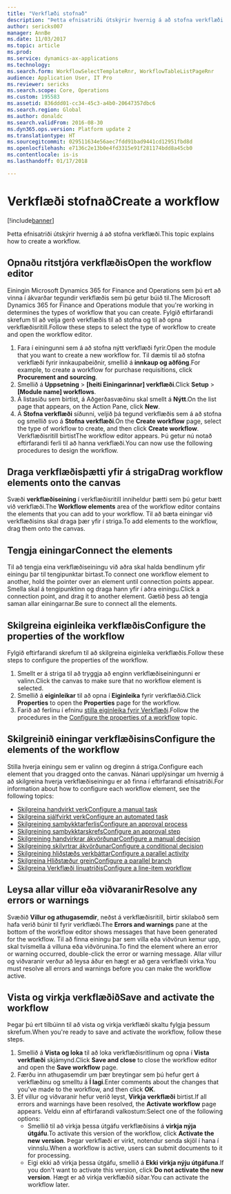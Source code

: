 ```yaml
---
title: "Verkflæði stofnað"
description: "Þetta efnisatriði útskýrir hvernig á að stofna verkflæði."
author: sericks007
manager: AnnBe
ms.date: 11/03/2017
ms.topic: article
ms.prod: 
ms.service: dynamics-ax-applications
ms.technology: 
ms.search.form: WorkflowSelectTemplateRnr, WorkflowTableListPageRnr
audience: Application User, IT Pro
ms.reviewer: sericks
ms.search.scope: Core, Operations
ms.custom: 195583
ms.assetid: 836ddd01-cc34-45c3-a4b0-20647357dbc6
ms.search.region: Global
ms.author: donaldc
ms.search.validFrom: 2016-08-30
ms.dyn365.ops.version: Platform update 2
ms.translationtype: HT
ms.sourcegitcommit: 029511634e56aec7fdd91bad9441cd12951fbd8d
ms.openlocfilehash: e7136c2e13b0e4fd3315e91f281174bdd8a45cb0
ms.contentlocale: is-is
ms.lasthandoff: 01/17/2018

---
```


# <a name="create-a-workflow"></a><span data-ttu-id="521c6-103">Verkflæði stofnað</span><span class="sxs-lookup"><span data-stu-id="521c6-103">Create a workflow</span></span>

[!include[banner](../includes/banner.md)]


<span data-ttu-id="521c6-104">Þetta efnisatriði útskýrir hvernig á að stofna verkflæði.</span><span class="sxs-lookup"><span data-stu-id="521c6-104">This topic explains how to create a workflow.</span></span>

<a name="open-the-workflow-editor"></a><span data-ttu-id="521c6-105">Opnaðu ritstjóra verkflæðis</span><span class="sxs-lookup"><span data-stu-id="521c6-105">Open the workflow editor</span></span>
------------------------

<span data-ttu-id="521c6-106">Einingin Microsoft Dynamics 365 for Finance and Operations sem þú ert að vinna í ákvarðar tegundir verkflæðis sem þú getur búið til.</span><span class="sxs-lookup"><span data-stu-id="521c6-106">The Microsoft Dynamics 365 for Finance and Operations module that you're working in determines the types of workflow that you can create.</span></span> <span data-ttu-id="521c6-107">Fylgið eftirfarandi skrefum til að velja gerð verkflæðis til að stofna og til að opna verkflæðisritill.</span><span class="sxs-lookup"><span data-stu-id="521c6-107">Follow these steps to select the type of workflow to create and open the workflow editor.</span></span>

1.  <span data-ttu-id="521c6-108">Fara í einingunni sem á að stofna nýtt verkflæði fyrir.</span><span class="sxs-lookup"><span data-stu-id="521c6-108">Open the module that you want to create a new workflow for.</span></span> <span data-ttu-id="521c6-109">Til dæmis til að stofna verkflæði fyrir innkaupabeiðnir, smellið á **innkaup og aðföng**.</span><span class="sxs-lookup"><span data-stu-id="521c6-109">For example, to create a workflow for purchase requisitions, click **Procurement and sourcing**.</span></span>
2.  <span data-ttu-id="521c6-110">Smellið á **Uppsetning** &gt; **\[heiti Einingarinnar\] verkflæði**.</span><span class="sxs-lookup"><span data-stu-id="521c6-110">Click **Setup** &gt; **\[Module name\] workflows**.</span></span>
3.  <span data-ttu-id="521c6-111">Á listasíðu sem birtist, á Aðgerðasvæðinu skal smellt á **Nýtt**.</span><span class="sxs-lookup"><span data-stu-id="521c6-111">On the list page that appears, on the Action Pane, click **New**.</span></span>
4.  <span data-ttu-id="521c6-112">Á **Stofna verkflæði** síðunni, veljið þá tegund verkflæðis sem á að stofna og smellið svo á **Stofna verkflæði**.</span><span class="sxs-lookup"><span data-stu-id="521c6-112">On the **Create workflow** page, select the type of workflow to create, and then click **Create workflow**.</span></span> <span data-ttu-id="521c6-113">Verkflæðisritill birtist</span><span class="sxs-lookup"><span data-stu-id="521c6-113">The workflow editor appears.</span></span> <span data-ttu-id="521c6-114">Þú getur nú notað eftirfarandi ferli til að hanna verkflæði.</span><span class="sxs-lookup"><span data-stu-id="521c6-114">You can now use the following procedures to design the workflow.</span></span>

## <a name="drag-workflow-elements-onto-the-canvas"></a><span data-ttu-id="521c6-115">Draga verkflæðisþætti yfir á striga</span><span class="sxs-lookup"><span data-stu-id="521c6-115">Drag workflow elements onto the canvas</span></span>
<span data-ttu-id="521c6-116">Svæði **verkflæðiseining** í verkflæðisritill inniheldur þætti sem þú getur bætt við verkflæði.</span><span class="sxs-lookup"><span data-stu-id="521c6-116">The **Workflow elements** area of the workflow editor contains the elements that you can add to your workflow.</span></span> <span data-ttu-id="521c6-117">Til að bæta einingar við verkflæðisins skal draga þær yfir í striga.</span><span class="sxs-lookup"><span data-stu-id="521c6-117">To add elements to the workflow, drag them onto the canvas.</span></span>

## <a name="connect-the-elements"></a><span data-ttu-id="521c6-118">Tengja einingar</span><span class="sxs-lookup"><span data-stu-id="521c6-118">Connect the elements</span></span>
<span data-ttu-id="521c6-119">Til að tengja eina verkflæðiseiningu við aðra skal halda bendlinum yfir einingu þar til tengipunktar birtast.</span><span class="sxs-lookup"><span data-stu-id="521c6-119">To connect one workflow element to another, hold the pointer over an element until connection points appear.</span></span> <span data-ttu-id="521c6-120">Smella skal á tengipunktinn og draga hann yfir í aðra einingu.</span><span class="sxs-lookup"><span data-stu-id="521c6-120">Click a connection point, and drag it to another element.</span></span> <span data-ttu-id="521c6-121">Gætið þess að tengja saman allar einingarnar.</span><span class="sxs-lookup"><span data-stu-id="521c6-121">Be sure to connect all the elements.</span></span>

## <a name="configure-the-properties-of-the-workflow"></a><span data-ttu-id="521c6-122">Skilgreina eiginleika verkflæðis</span><span class="sxs-lookup"><span data-stu-id="521c6-122">Configure the properties of the workflow</span></span>
<span data-ttu-id="521c6-123">Fylgið eftirfarandi skrefum til að skilgreina eiginleika verkflæðis.</span><span class="sxs-lookup"><span data-stu-id="521c6-123">Follow these steps to configure the properties of the workflow.</span></span>

1.  <span data-ttu-id="521c6-124">Smellt er á striga til að tryggja að enginn verkflæðiseiningunni er valinn.</span><span class="sxs-lookup"><span data-stu-id="521c6-124">Click the canvas to make sure that no workflow element is selected.</span></span>
2.  <span data-ttu-id="521c6-125">Smellið á **eiginleikar** til að opna í **Eiginleika** fyrir verkflæðið.</span><span class="sxs-lookup"><span data-stu-id="521c6-125">Click **Properties** to open the **Properties** page for the workflow.</span></span>
3.  <span data-ttu-id="521c6-126">Farið að ferlinu í efninu [stilla eiginleika fyrir Verkflæði](configure-workflow-properties.md).</span><span class="sxs-lookup"><span data-stu-id="521c6-126">Follow the procedures in the [Configure the properties of a workflow](configure-workflow-properties.md) topic.</span></span>

## <a name="configure-the-elements-of-the-workflow"></a><span data-ttu-id="521c6-127">Skilgreinið einingar verkflæðisins</span><span class="sxs-lookup"><span data-stu-id="521c6-127">Configure the elements of the workflow</span></span>
<span data-ttu-id="521c6-128">Stilla hverja einingu sem er valinn og dreginn á striga.</span><span class="sxs-lookup"><span data-stu-id="521c6-128">Configure each element that you dragged onto the canvas.</span></span> <span data-ttu-id="521c6-129">Nánari upplýsingar um hvernig á að skilgreina hverja verkflæðiseiningu er að finna í eftirfarandi efnisatriði.</span><span class="sxs-lookup"><span data-stu-id="521c6-129">For information about how to configure each workflow element, see the following topics:</span></span>

-   [<span data-ttu-id="521c6-130">Skilgreina handvirkt verk</span><span class="sxs-lookup"><span data-stu-id="521c6-130">Configure a manual task</span></span>](configure-manual-task-workflow.md)
-   [<span data-ttu-id="521c6-131">Skilgreina sjálfvirkt verk</span><span class="sxs-lookup"><span data-stu-id="521c6-131">Configure an automated task</span></span>](configure-automated-task-workflow.md)
-   [<span data-ttu-id="521c6-132">Skilgreining samþykktarferlis</span><span class="sxs-lookup"><span data-stu-id="521c6-132">Configure an approval process</span></span>](configure-approval-process-workflow.md)
-   [<span data-ttu-id="521c6-133">Skilgreining samþykktarskrefs</span><span class="sxs-lookup"><span data-stu-id="521c6-133">Configure an approval step</span></span>](configure-approval-step-workflow.md)
-   [<span data-ttu-id="521c6-134">Skilgreining handvirkrar ákvörðunar</span><span class="sxs-lookup"><span data-stu-id="521c6-134">Configure a manual decision</span></span>](configure-manual-decision-workflow.md)
-   [<span data-ttu-id="521c6-135">Skilgreining skilyrtrar ákvörðunar</span><span class="sxs-lookup"><span data-stu-id="521c6-135">Configure a conditional decision</span></span>](configure-conditional-decision-workflow.md)
-   [<span data-ttu-id="521c6-136">Skilgreining hliðstæðs verkþáttar</span><span class="sxs-lookup"><span data-stu-id="521c6-136">Configure a parallel activity</span></span>](configure-parallel-activity-workflow.md)
-   [<span data-ttu-id="521c6-137">Skilgreina Hliðstæður grein</span><span class="sxs-lookup"><span data-stu-id="521c6-137">Configure a parallel branch</span></span>](configure-parallel-branch-workflow.md)
-   [<span data-ttu-id="521c6-138">Skilgreina Verkflæði línuatriðis</span><span class="sxs-lookup"><span data-stu-id="521c6-138">Configure a line-item workflow</span></span>](configure-line-item-workflow.md)

## <a name="resolve-any-errors-or-warnings"></a><span data-ttu-id="521c6-139">Leysa allar villur eða viðvaranir</span><span class="sxs-lookup"><span data-stu-id="521c6-139">Resolve any errors or warnings</span></span>
<span data-ttu-id="521c6-140">Svæðið **Villur og athugasemdir**, neðst á verkflæðisritill, birtir skilaboð sem hafa verið búnir til fyrir verkflæði.</span><span class="sxs-lookup"><span data-stu-id="521c6-140">The **Errors and warnings** pane at the bottom of the workflow editor shows messages that have been generated for the workflow.</span></span> <span data-ttu-id="521c6-141">Til að finna einingu þar sem villa eða viðvörun kemur upp, skal tvísmella á villuna eða viðvörunina.</span><span class="sxs-lookup"><span data-stu-id="521c6-141">To find the element where an error or warning occurred, double-click the error or warning message.</span></span> <span data-ttu-id="521c6-142">Allar villur og viðvaranir verður að leysa áður en hægt er að gera verkflæði virka.</span><span class="sxs-lookup"><span data-stu-id="521c6-142">You must resolve all errors and warnings before you can make the workflow active.</span></span>

## <a name="save-and-activate-the-workflow"></a><span data-ttu-id="521c6-143">Vista og virkja verkflæðið</span><span class="sxs-lookup"><span data-stu-id="521c6-143">Save and activate the workflow</span></span>
<span data-ttu-id="521c6-144">Þegar þú ert tilbúinn til að vista og virkja verkflæði skaltu fylgja þessum skrefum.</span><span class="sxs-lookup"><span data-stu-id="521c6-144">When you're ready to save and activate the workflow, follow these steps.</span></span>

1.  <span data-ttu-id="521c6-145">Smellið á **Vista og loka** til að loka verkflæðisritlinum og opna í **Vista verkflæði** skjámynd.</span><span class="sxs-lookup"><span data-stu-id="521c6-145">Click **Save and close** to close the workflow editor and open the **Save workflow** page.</span></span>
2.  <span data-ttu-id="521c6-146">Færðu inn athugasemdir um þær breytingar sem þú hefur gert á verkflæðinu og smelltu á **Í lagi**.</span><span class="sxs-lookup"><span data-stu-id="521c6-146">Enter comments about the changes that you've made to the workflow, and then click **OK**.</span></span>
3.  <span data-ttu-id="521c6-147">Ef villur og viðvaranir hefur verið leyst, **Virkja verkflæði** birtist.</span><span class="sxs-lookup"><span data-stu-id="521c6-147">If all errors and warnings have been resolved, the **Activate workflow** page appears.</span></span> <span data-ttu-id="521c6-148">Veldu einn af eftirfarandi valkostum:</span><span class="sxs-lookup"><span data-stu-id="521c6-148">Select one of the following options:</span></span>
    -   <span data-ttu-id="521c6-149">Smellið til að virkja þessa útgáfu verkflæðisins á **virkja nýja útgáfu**.</span><span class="sxs-lookup"><span data-stu-id="521c6-149">To activate this version of the workflow, click **Activate the new version**.</span></span> <span data-ttu-id="521c6-150">Þegar verkflæði er virkt, notendur senda skjöl í hana í vinnslu.</span><span class="sxs-lookup"><span data-stu-id="521c6-150">When a workflow is active, users can submit documents to it for processing.</span></span>
    -   <span data-ttu-id="521c6-151">Eigi ekki að virkja þessa útgáfu, smellið á **Ekki virkja nýju útgáfuna**.</span><span class="sxs-lookup"><span data-stu-id="521c6-151">If you don't want to activate this version, click **Do not activate the new version**.</span></span> <span data-ttu-id="521c6-152">Hægt er að virkja verkflæðið síðar.</span><span class="sxs-lookup"><span data-stu-id="521c6-152">You can activate the workflow later.</span></span>






